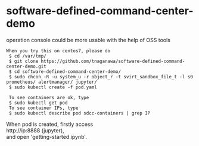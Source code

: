 # software-defined-command-center-demo
operation console could be more usable with the help of OSS tools

````
When you try this on centos7, please do
 $ cd /var/tmp/
 $ git clone https://github.com/tnaganawa/software-defined-command-center-demo.git
 $ cd software-defined-command-center-demo/
 $ sudo chcon -R -u system_u -r object_r -t svirt_sandbox_file_t -l s0 prometheus/ alertmanager/ jupyter/
 $ sudo kubectl create -f pod.yaml

 To see containers are ok, type
 $ sudo kubectl get pod
 To see container IPs, type
 $ sudo kubectl describe pod sdcc-containers | grep IP
````

When pod is created, firstly access  
http://ip:8888 (jupyter),  
and open 'getting-started.ipynb'.


